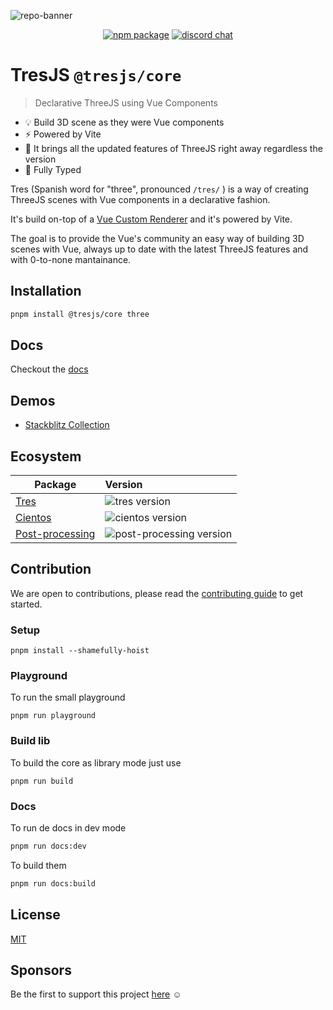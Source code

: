 ![repo-banner](/public/repo-banner.png)

<p align="center">
  <a href="https://www.npmjs.com/package/@tresjs/core"><img src="https://img.shields.io/npm/v/@tresjs/core/latest?color=%2382DBCA" alt="npm package"></a>
  <a href="https://discord.gg/UCr96AQmWn"><img src="https://img.shields.io/badge/chat-discord-purple?style=flat&logo=discord" alt="discord chat"></a>
</p>

# TresJS `@tresjs/core`

> Declarative ThreeJS using Vue Components

- 💡 Build 3D scene as they were Vue components
- ⚡️ Powered by Vite
- 🥰 It brings all the updated features of ThreeJS right away regardless the version
- 🦾 Fully Typed

Tres (Spanish word for "three", pronounced `/tres/` ) is a way of creating ThreeJS scenes with Vue components in a declarative fashion.

It's build on-top of a [Vue Custom Renderer](https://vuejs.org/api/custom-renderer.html#createrenderer) and it's powered by Vite.

The goal is to provide the Vue's community an easy way of building 3D scenes with Vue, always up to date with the latest ThreeJS features and with 0-to-none mantainance.

## Installation

```bash
pnpm install @tresjs/core three
```

## Docs

Checkout the [docs](https://tresjs.org)

## Demos

- [Stackblitz Collection](https://stackblitz.com/@alvarosabu/collections/tresjs)

## Ecosystem

| Package                     | Version                                                                                            |
| --------------------------- | :------------------------------------------------------------------------------------------------- |
| [Tres](packages/tres)       | ![tres version](https://img.shields.io/npm/v/@tresjs/core/latest.svg?label=%20&color=%2382DBCA)    |
| [Cientos](packages/cientos) | ![cientos version](https://img.shields.io/npm/v/@tresjs/cientos/latest.svg?label=%20&color=%23f19b00) |
| [Post-processing](packages/post-processing) | ![post-processing version](https://img.shields.io/npm/v/@tresjs/post-processing/latest.svg?label=%20&color=%ff7bac00) |

## Contribution

We are open to contributions, please read the [contributing guide](/CONTRIBUTING.md) to get started.

### Setup

```
pnpm install --shamefully-hoist
```

### Playground

To run the small playground

```
pnpm run playground
```

### Build lib

To build the core as library mode just use

```
pnpm run build
```

### Docs

To run de docs in dev mode

```bash
pnpm run docs:dev
```

To build them

```bash
pnpm run docs:build
```

## License

[MIT](/LICENSE)

## Sponsors

Be the first to support this project [here](https://github.com/sponsors/alvarosabu) ☺️
